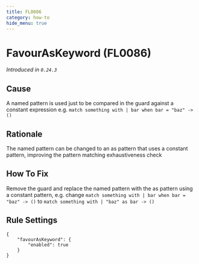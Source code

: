 ```yaml
---
title: FL0086
category: how-to
hide_menu: true
---
```


# FavourAsKeyword (FL0086)

*Introduced in `0.24.3`*

## Cause

A named pattern is used just to be compared in the guard against a constant expression e.g. `match something with | bar when bar = "baz" -> ()`

## Rationale

The named pattern can be changed to an as pattern that uses a constant pattern, improving the pattern matching exhaustiveness check

## How To Fix

Remove the guard and replace the named pattern with the as pattern using a constant pattern, e.g. change `match something with | bar when bar = "baz" -> ()` to `match something with | "baz" as bar -> ()`

## Rule Settings

    {
        "favourAsKeyword": {
            "enabled": true
        }
    }
